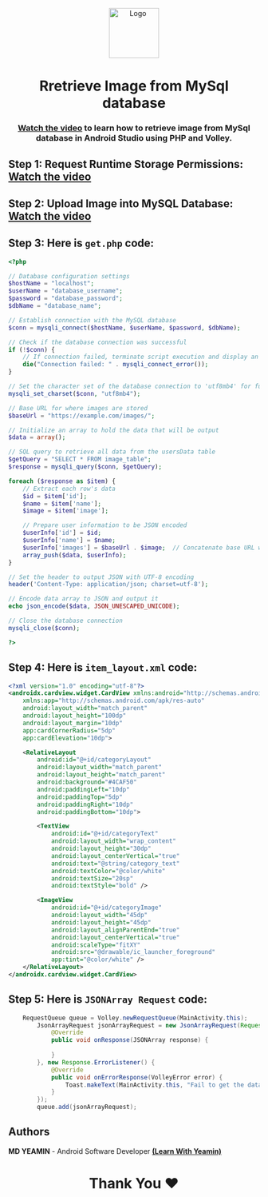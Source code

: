<p align="center">
  <a href="https://github.com/i-rin-eam">
    <img src="https://avatars.githubusercontent.com/u/154800878?s=400&u=5d18880cc28646190a19a971bfcdbc54644eab07&v=4" alt="Logo" width="100" height="100">
  </a> 
<h1 align='center'>Rretrieve Image from MySql database</h1>
<h3 align='center'>
    <a href="https://www.youtube.com/watch?v=CzOvRGdiO-0">Watch the video</a> to learn how to retrieve image from MySql database in Android Studio using PHP and Volley.
</p>
  
## Step 1: Request Runtime Storage Permissions: <a href="https://www.youtube.com/watch?v=I3nGvV--2IU">Watch the video</a>
  
## Step 2: Upload Image into MySQL Database: <a href="https://youtu.be/CzOvRGdiO-0?si=6OAEjsnn9BdT8rj8">Watch the video</a>

## Step 3: Here is `get.php` code: 
```php
<?php

// Database configuration settings
$hostName = "localhost"; 
$userName = "database_username"; 
$password = "database_password"; 
$dbName = "database_name"; 

// Establish connection with the MySQL database
$conn = mysqli_connect($hostName, $userName, $password, $dbName);

// Check if the database connection was successful
if (!$conn) {
    // If connection failed, terminate script execution and display an error message
    die("Connection failed: " . mysqli_connect_error());
}

// Set the character set of the database connection to 'utf8mb4' for full Unicode support
mysqli_set_charset($conn, "utf8mb4");

// Base URL for where images are stored
$baseUrl = "https://example.com/images/";

// Initialize an array to hold the data that will be output
$data = array();  

// SQL query to retrieve all data from the usersData table
$getQuery = "SELECT * FROM image_table";  
$response = mysqli_query($conn, $getQuery);  

foreach ($response as $item) {
    // Extract each row's data
    $id = $item['id'];  
    $name = $item['name'];  
    $image = $item['image'];  

    // Prepare user information to be JSON encoded
    $userInfo['id'] = $id;  
    $userInfo['name'] = $name;  
    $userInfo['images'] = $baseUrl . $image;  // Concatenate base URL with the image file name
    array_push($data, $userInfo);  
} 

// Set the header to output JSON with UTF-8 encoding
header('Content-Type: application/json; charset=utf-8');

// Encode data array to JSON and output it
echo json_encode($data, JSON_UNESCAPED_UNICODE);

// Close the database connection
mysqli_close($conn);

?>
```
## Step 4: Here is `item_layout.xml` code: 
```xml
<?xml version="1.0" encoding="utf-8"?>
<androidx.cardview.widget.CardView xmlns:android="http://schemas.android.com/apk/res/android"
    xmlns:app="http://schemas.android.com/apk/res-auto"
    android:layout_width="match_parent"
    android:layout_height="100dp"
    android:layout_margin="10dp"
    app:cardCornerRadius="5dp"
    app:cardElevation="10dp">

    <RelativeLayout
        android:id="@+id/categoryLayout"
        android:layout_width="match_parent"
        android:layout_height="match_parent"
        android:background="#4CAF50"
        android:paddingLeft="10dp"
        android:paddingTop="5dp"
        android:paddingRight="10dp"
        android:paddingBottom="10dp">

        <TextView
            android:id="@+id/categoryText"
            android:layout_width="wrap_content"
            android:layout_height="30dp"
            android:layout_centerVertical="true"
            android:text="@string/category_text"
            android:textColor="@color/white"
            android:textSize="20sp"
            android:textStyle="bold" />

        <ImageView
            android:id="@+id/categoryImage"
            android:layout_width="45dp"
            android:layout_height="45dp"
            android:layout_alignParentEnd="true"
            android:layout_centerVertical="true"
            android:scaleType="fitXY"
            android:src="@drawable/ic_launcher_foreground"
            app:tint="@color/white" />
    </RelativeLayout>
</androidx.cardview.widget.CardView>
```
## Step 5: Here is `JSONArray Request` code: 
```java
    RequestQueue queue = Volley.newRequestQueue(MainActivity.this);
        JsonArrayRequest jsonArrayRequest = new JsonArrayRequest(Request.Method.GET, url, null, new Response.Listener<JSONArray>() {
            @Override
            public void onResponse(JSONArray response) {
            
            }
        }, new Response.ErrorListener() {
            @Override
            public void onErrorResponse(VolleyError error) {
                Toast.makeText(MainActivity.this, "Fail to get the data..", Toast.LENGTH_SHORT).show();
            }
        });
        queue.add(jsonArrayRequest);
```
## Authors

**MD YEAMIN** - Android Software Developer <a href="https://www.youtube.com/@LearnWithYeamin">**(Learn With Yeamin)**</a> 

<h1 align="center">Thank You ❤️</h1>
